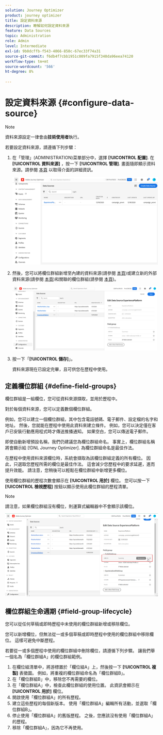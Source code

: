 ```yaml
---
solution: Journey Optimizer
product: journey optimizer
title: 設定資料來源
description: 瞭解如何設定資料來源
feature: Data Sources
topic: Administration
role: Admin
level: Intermediate
exl-id: 9b0dcffb-f543-4066-850c-67ec33f74a31
source-git-commit: f6db4f7cbb1951c009fa7915f340da96eea74120
workflow-type: tm+mt
source-wordcount: '566'
ht-degree: 8%

---
```


# 設定資料來源 {#configure-data-source}


>[!NOTE]
>
>資料來源設定一律會由&#x200B;**技術使用者**&#x200B;執行。

若要設定資料來源，請遵循下列步驟：

1. 在「管理」(ADMINISTRATION)菜單部分中，選擇 **[!UICONTROL 配置]**. 在  **[!UICONTROL 資料來源]** ，按一下 **[!UICONTROL 管理]**. 畫面隨即顯示資料來源。請參閱 [本頁](../start/user-interface.md) 以取得介面的詳細資訊。

   ![](assets/journey18.png)

1. 然後，您可以將欄位群組新增至內建的資料來源(請參閱 [本頁](../datasource/adobe-experience-platform-data-source.md))或建立新的外部資料來源(請參閱 [本頁](../datasource/external-data-sources.md))和關聯的欄位群組(請參閱 [本頁](../datasource/configure-data-sources.md#define-field-groups))。

   ![](assets/journey23.png)

1. 按一下「**[!UICONTROL 儲存]**」。

   資料來源現在已設定完畢，且可供您在歷程中使用。

## 定義欄位群組 {#define-field-groups}

欄位群組是一組欄位，您可從資料來源擷取，並用於歷程中。

對於每個資料來源，您可以定義數個欄位群組。

例如，您可以建立一個欄位群組，其中包含電話號碼、電子郵件、設定檔的名字和地址。 然後，您就能在歷程中使用此資料來建立條件。 例如，您可以決定僅在客戶已安裝行動應用程式時才傳送推播通知。 如果空白，您可以傳送電子郵件。

即使自動新增預設名稱，我們仍建議您為欄位群組命名。 事實上，欄位群組名稱將會顯示給 [!DNL Journey Optimizer]. 為欄位群組命名是最佳作法。

在歷程中使用資料來源欄位時，系統會擷取為該欄位群組定義的所有欄位。 因此，只選取您歷程所需的欄位是最佳作法。 這會減少您歷程中的要求延遲，進而提升效能。 請注意，您稍後可以輕鬆在欄位群組中新增更多欄位。

使用欄位群組的歷程次數會顯示在 **[!UICONTROL 用於]** 欄位。 您可以按一下 **[!UICONTROL 檢視歷程]** 按鈕以顯示使用此欄位群組的歷程清單。

>[!NOTE]
>
>請注意，如果欄位群組沒有欄位，則運算式編輯器中不會顯示該欄位。

![](assets/journey3bis.png)

## 欄位群組生命週期 {#field-group-lifecycle}

您可以從任何草稿或即時歷程中未使用的欄位群組新增或移除欄位。

您可以新增欄位，但無法從一或多個草稿或即時歷程中使用的欄位群組中移除欄位。 這樣可避免中斷歷程。

若要從一或多個歷程中使用的欄位群組中刪除欄位，請遵循下列步驟。 讓我們舉一個名為「欄位群組A」的欄位群組範例。

1. 在欄位組清單中，將游標置於「欄位組A」上，然後按一下 **[!UICONTROL 複製]** 表徵圖。 例如，將重複的欄位群組命名為「欄位群組B」。
1. 在「欄位群組B」中，移除您不再需要的欄位。
1. 在「欄位群組A」中，檢查此欄位群組的使用位置。 此資訊會顯示在 **[!UICONTROL 用於]** 欄位。
1. 開啟使用「欄位群組A」的所有歷程。
1. 建立這些歷程的每個新版本。 使用「欄位群組A」編輯所有活動，並選取「欄位群組B」。
1. 停止使用「欄位群組A」的舊版歷程。 之後，您應該沒有使用「欄位群組A」的歷程。
1. 移除「欄位群組A」，因為它不再使用。
